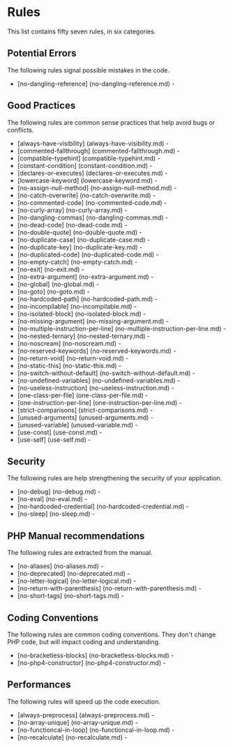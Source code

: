 <!-- generated on 24-12-2014 02:0:31-->
# Rules

This list contains fifty seven rules, in six categories.

## Potential Errors

The following rules signal possible mistakes in the code.

 * [no-dangling-reference] (no-dangling-reference.md) - 

## Good Practices

The following rules are common sense practices that help avoid bugs or conflicts.

 * [always-have-visibility] (always-have-visibility.md) - 
 * [commented-fallthrough] (commented-fallthrough.md) - 
 * [compatible-typehint] (compatible-typehint.md) - 
 * [constant-condition] (constant-condition.md) - 
 * [declares-or-executes] (declares-or-executes.md) - 
 * [lowercase-keyword] (lowercase-keyword.md) - 
 * [no-assign-null-method] (no-assign-null-method.md) - 
 * [no-catch-overwrite] (no-catch-overwrite.md) - 
 * [no-commented-code] (no-commented-code.md) - 
 * [no-curly-array] (no-curly-array.md) - 
 * [no-dangling-commas] (no-dangling-commas.md) - 
 * [no-dead-code] (no-dead-code.md) - 
 * [no-double-quote] (no-double-quote.md) - 
 * [no-duplicate-case] (no-duplicate-case.md) - 
 * [no-duplicate-key] (no-duplicate-key.md) - 
 * [no-duplicated-code] (no-duplicated-code.md) - 
 * [no-empty-catch] (no-empty-catch.md) - 
 * [no-exit] (no-exit.md) - 
 * [no-extra-argument] (no-extra-argument.md) - 
 * [no-global] (no-global.md) - 
 * [no-goto] (no-goto.md) - 
 * [no-hardcoded-path] (no-hardcoded-path.md) - 
 * [no-incompilable] (no-incompilable.md) - 
 * [no-isolated-block] (no-isolated-block.md) - 
 * [no-missing-argument] (no-missing-argument.md) - 
 * [no-multiple-instruction-per-line] (no-multiple-instruction-per-line.md) - 
 * [no-nested-ternary] (no-nested-ternary.md) - 
 * [no-noscream] (no-noscream.md) - 
 * [no-reserved-keywords] (no-reserved-keywords.md) - 
 * [no-return-void] (no-return-void.md) - 
 * [no-static-this] (no-static-this.md) - 
 * [no-switch-without-default] (no-switch-without-default.md) - 
 * [no-undefined-variables] (no-undefined-variables.md) - 
 * [no-useless-instruction] (no-useless-instruction.md) - 
 * [one-class-per-file] (one-class-per-file.md) - 
 * [one-instruction-per-line] (one-instruction-per-line.md) - 
 * [strict-comparisons] (strict-comparisons.md) - 
 * [unused-arguments] (unused-arguments.md) - 
 * [unused-variable] (unused-variable.md) - 
 * [use-const] (use-const.md) - 
 * [use-self] (use-self.md) - 

## Security

The following rules are help strengthening the security of your application.

 * [no-debug] (no-debug.md) - 
 * [no-eval] (no-eval.md) - 
 * [no-hardcoded-credential] (no-hardcoded-credential.md) - 
 * [no-sleep] (no-sleep.md) - 

## PHP Manual recommendations

The following rules are extracted from the manual.

 * [no-aliases] (no-aliases.md) - 
 * [no-deprecated] (no-deprecated.md) - 
 * [no-letter-logical] (no-letter-logical.md) - 
 * [no-return-with-parenthesis] (no-return-with-parenthesis.md) - 
 * [no-short-tags] (no-short-tags.md) - 

## Coding Conventions

The following rules are common coding conventions. They don't change PHP code, but will impact coding and understanding.

 * [no-bracketless-blocks] (no-bracketless-blocks.md) - 
 * [no-php4-constructor] (no-php4-constructor.md) - 

## Performances

The following rules will speed up the code execution.

 * [always-preprocess] (always-preprocess.md) - 
 * [no-array-unique] (no-array-unique.md) - 
 * [no-functioncal-in-loop] (no-functioncal-in-loop.md) - 
 * [no-recalculate] (no-recalculate.md) - 

